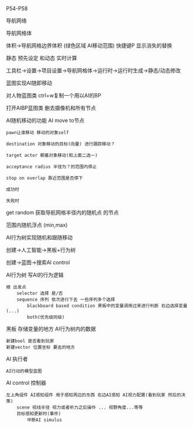 P54-P58

导航网络

导航网格体

体积->导航网格边界体积 (绿色区域 AI移动范围) 快捷键P 显示消失的替换

静态 预先设定 和动态 实时计算 

工具栏->设置->项目设置->导航网格体->运行时->运行时生成->静态/动态修改

蓝图实现AI随即移动

对人物蓝图类 ctrl+w复制一个用以AI的BP

打开AIBP蓝图类 删去摄像机和所有节点

AI随机移动的功能 AI move to节点

    pawn让谁移动 移动的对象self

    destination 对象移动的目标(向量) 进行跟踪移动？

    target actor 朝着对象移动(和上面二选一)

    acceptance radius 半径为？的范围内停止

    stop on overlap 靠近范围是否停下

    成功时 

    失败时

get random 获取导航网格半径内的随机点 的节点

范围内随机浮点 (min,max)

AI行为树实现随机和跟随移动

创建->人工智能->黑板+行为树

创建->蓝图->搜索AI control 

AI行为树 写AI的行为逻辑

    根 出发点
        selector 选择 是/否
        sequence 序列 依次进行下去 一些序列多个选择
            blackboard based condition 黑板中的变量调用过来进行判断 右边选择变量(...)
            both(优先级同级)

黑板 存储变量的地方 AI行为树内的数据

    新建bool 是否看到玩家
    新建vector 位置坐标 要去的地方
AI 执行者

    AI行动的模型蓝图

AI control 控制器

    左上角组件 AI感知组件 用于感知周边的东西 右边AI感知 AI视力配置(看到玩家 然后的决策)
        scene 视线半径 视力或者听力之后操作 ... 视野角度...等等
        目标感知更新时(事件)
            中断AI simulus